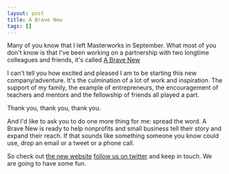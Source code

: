 ```yaml
---
layout: post
title: A Brave New
tags: []
---
```


Many of you know that I left Masterworks in September. What most of you don't know is that I've been working on a partnership with two longtime colleagues and friends, it's called [A Brave New](http://abravenew.com)

I can't tell you how excited and pleased I am to be starting this new company/adventure. It's the culmination of a lot of work and inspiration. The support of my family, the example of entrepreneurs, the encouragement of teachers and mentors and the fellowship of friends all played a part.

Thank you, thank you, thank you.

And I'd like to ask you to do one more thing for me: spread the word. A Brave New is ready to help nonprofits and small business tell their story and expand their reach. If that sounds like something someone you know could use, drop an email or a tweet or a phone call.

So check out [the new website](http://abravenew.com) [follow us on twitter](https://twitter.com/abravenew) and keep in touch. We are going to have some fun.
